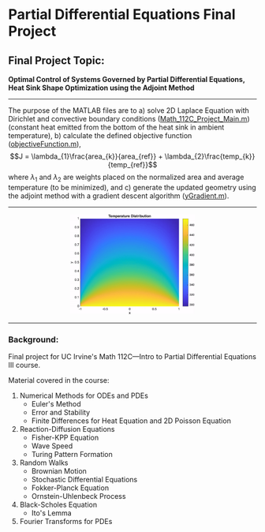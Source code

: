 # Partial Differential Equations Final Project

## Final Project Topic: 
**Optimal Control of Systems Governed by Partial Differential Equations, Heat Sink Shape Optimization using the Adjoint Method**

---

The purpose of the MATLAB files are to a) solve 2D Laplace Equation with Dirichlet and convective boundary conditions ([Math_112C_Project_Main.m](https://github.com/kylespink13/Heat_Sink_Shape_Optimization/blob/01390ffe62fc844bdd0e15af78dad8b235d06ebb/Math%20112C%20Final%20Project%20Code/Math_112C_Project_Main.m)) (constant heat emitted from the bottom of the heat sink in ambient temperature), b) calculate the defined objective function ([objectiveFunction.m](https://github.com/kylespink13/Heat_Sink_Shape_Optimization/blob/01390ffe62fc844bdd0e15af78dad8b235d06ebb/Math%20112C%20Final%20Project%20Code/objectiveFunction.m)),
$$J = \lambda_{1}\frac{area_{k}}{area_{ref}} + \lambda_{2}\frac{temp_{k}}{temp_{ref}}$$
where $\lambda_{1}$ and $\lambda_{2}$ are weights placed on the normalized area and average temperature (to be minimized), and c) generate the updated geometry using the adjoint method with a gradient descent algorithm ([yGradient.m](https://github.com/kylespink13/Heat_Sink_Shape_Optimization/blob/01390ffe62fc844bdd0e15af78dad8b235d06ebb/Math%20112C%20Final%20Project%20Code/yGradient.m)).

---

<div align="center">
  <img src="Heat%20Sink%20Shape%20Evolution.gif" alt="Heat Sink Shape Evolution gif" width="50%">
</div>

---

### Background:
Final project for UC Irvine's Math 112C—Intro to Partial Differential Equations III course.

Material covered in the course:
  1. Numerical Methods for ODEs and PDEs
     - Euler's Method
     - Error and Stability
     - Finite Differences for Heat Equation and 2D Poisson Equation
  2. Reaction-Diffusion Equations
     - Fisher-KPP Equation
     - Wave Speed
     - Turing Pattern Formation
  3. Random Walks
     - Brownian Motion
     - Stochastic Differential Equations
     - Fokker-Planck Equation
     - Ornstein-Uhlenbeck Process
  5. Black-Scholes Equation
     - Ito's Lemma
  6. Fourier Transforms for PDEs
